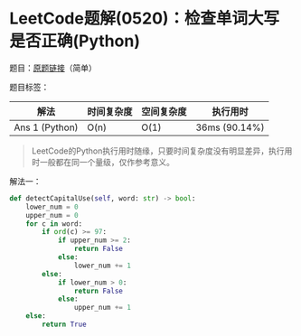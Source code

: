 # LeetCode题解(0520)：检查单词大写是否正确(Python)

题目：[原题链接](https://leetcode-cn.com/problems/detect-capital/)（简单）

题目标签：

| 解法           | 时间复杂度 | 空间复杂度 | 执行用时      |
| -------------- | ---------- | ---------- | ------------- |
| Ans 1 (Python) | O(n)       | O(1)       | 36ms (90.14%) |

>  LeetCode的Python执行用时随缘，只要时间复杂度没有明显差异，执行用时一般都在同一个量级，仅作参考意义。

解法一：

```python
def detectCapitalUse(self, word: str) -> bool:
    lower_num = 0
    upper_num = 0
    for c in word:
        if ord(c) >= 97:
            if upper_num >= 2:
                return False
            else:
                lower_num += 1
        else:
            if lower_num > 0:
                return False
            else:
                upper_num += 1
    else:
        return True
```